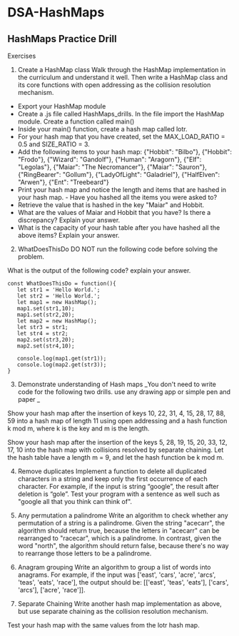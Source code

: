 # DSA-HashMaps

## HashMaps Practice Drill

Exercises

1. Create a HashMap class
   Walk through the HashMap implementation in the curriculum and understand it well. Then write a HashMap class and its core functions with open addressing as the collision resolution mechanism.

* Export your HashMap module
* Create a .js file called HashMaps_drills. In the file import the HashMap module. Create a function called main()
* Inside your main() function, create a hash map called lotr.
* For your hash map that you have created, set the MAX_LOAD_RATIO = 0.5 and SIZE_RATIO = 3.
* Add the following items to your hash map: {"Hobbit": "Bilbo"}, {"Hobbit": "Frodo"}, {"Wizard": "Gandolf"}, {"Human": "Aragorn"}, {"Elf": "Legolas"}, {"Maiar": "The Necromancer"}, {"Maiar": "Sauron"}, {"RingBearer": "Gollum"}, {"LadyOfLight": "Galadriel"}, {"HalfElven": "Arwen"}, {"Ent": "Treebeard"}
* Print your hash map and notice the length and items that are hashed in your hash map. - Have you hashed all the items you were asked to?
* Retrieve the value that is hashed in the key "Maiar" and Hobbit.
* What are the values of Maiar and Hobbit that you have? Is there a discrepancy? Explain your answer.
* What is the capacity of your hash table after you have hashed all the above items? Explain your answer.

2. WhatDoesThisDo
   DO NOT run the following code before solving the problem.

What is the output of the following code? explain your answer.

```
const WhatDoesThisDo = function(){
   let str1 = 'Hello World.';
   let str2 = 'Hello World.';
   let map1 = new HashMap();
   map1.set(str1,10);
   map1.set(str2,20);
   let map2 = new HashMap();
   let str3 = str1;
   let str4 = str2;
   map2.set(str3,20);
   map2.set(str4,10);

   console.log(map1.get(str1));
   console.log(map2.get(str3));
}
```

3. Demonstrate understanding of Hash maps
   _You don't need to write code for the following two drills. use any drawing app or simple pen and paper _

Show your hash map after the insertion of keys 10, 22, 31, 4, 15, 28, 17, 88, 59 into a hash map of length 11 using open addressing and a hash function k mod m, where k is the key and m is the length.

Show your hash map after the insertion of the keys 5, 28, 19, 15, 20, 33, 12, 17, 10 into the hash map with collisions resolved by separate chaining. Let the hash table have a length m = 9, and let the hash function be k mod m.

4. Remove duplicates
   Implement a function to delete all duplicated characters in a string and keep only the first occurrence of each character. For example, if the input is string “google”, the result after deletion is “gole”. Test your program with a sentence as well such as "google all that you think can think of".

5. Any permutation a palindrome
   Write an algorithm to check whether any permutation of a string is a palindrome. Given the string "acecarr", the algorithm should return true, because the letters in "acecarr" can be rearranged to "racecar", which is a palindrome. In contrast, given the word "north", the algorithm should return false, because there's no way to rearrange those letters to be a palindrome.

6. Anagram grouping
   Write an algorithm to group a list of words into anagrams. For example, if the input was ['east', 'cars', 'acre', 'arcs', 'teas', 'eats', 'race'], the output should be: [['east', 'teas', 'eats'], ['cars', 'arcs'], ['acre', 'race']].

7. Separate Chaining
   Write another hash map implementation as above, but use separate chaining as the collision resolution mechanism.

Test your hash map with the same values from the lotr hash map.
